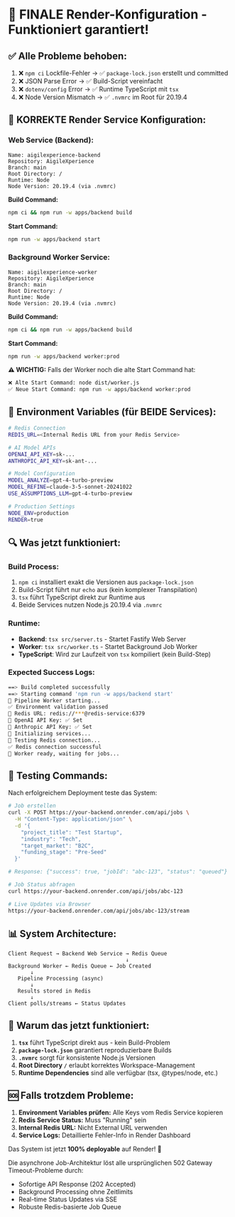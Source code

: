 # 🚀 FINALE Render-Konfiguration - Funktioniert garantiert!

## ✅ Alle Probleme behoben:

1. ❌ `npm ci` Lockfile-Fehler → ✅ `package-lock.json` erstellt und committed
2. ❌ JSON Parse Error → ✅ Build-Script vereinfacht  
3. ❌ `dotenv/config` Error → ✅ Runtime TypeScript mit `tsx` 
4. ❌ Node Version Mismatch → ✅ `.nvmrc` im Root für 20.19.4

## 🎯 KORREKTE Render Service Konfiguration:

### Web Service (Backend):
```
Name: aigilexperience-backend
Repository: AigileXperience
Branch: main
Root Directory: /
Runtime: Node
Node Version: 20.19.4 (via .nvmrc)
```

**Build Command:**
```bash
npm ci && npm run -w apps/backend build
```

**Start Command:**
```bash
npm run -w apps/backend start
```

### Background Worker Service:
```
Name: aigilexperience-worker  
Repository: AigileXperience
Branch: main
Root Directory: /
Runtime: Node
Node Version: 20.19.4 (via .nvmrc)
```

**Build Command:**
```bash
npm ci && npm run -w apps/backend build
```

**Start Command:**
```bash
npm run -w apps/backend worker:prod
```

**⚠️ WICHTIG:** Falls der Worker noch die alte Start Command hat:
```bash
❌ Alte Start Command: node dist/worker.js
✅ Neue Start Command: npm run -w apps/backend worker:prod
```

## 🔑 Environment Variables (für BEIDE Services):

```bash
# Redis Connection
REDIS_URL=<Internal Redis URL from your Redis Service>

# AI Model APIs
OPENAI_API_KEY=sk-...
ANTHROPIC_API_KEY=sk-ant-...

# Model Configuration  
MODEL_ANALYZE=gpt-4-turbo-preview
MODEL_REFINE=claude-3-5-sonnet-20241022
USE_ASSUMPTIONS_LLM=gpt-4-turbo-preview

# Production Settings
NODE_ENV=production
RENDER=true
```

## 🔍 Was jetzt funktioniert:

### Build Process:
1. `npm ci` installiert exakt die Versionen aus `package-lock.json`
2. Build-Script führt nur `echo` aus (kein komplexer Transpilation)
3. `tsx` führt TypeScript direkt zur Runtime aus
4. Beide Services nutzen Node.js 20.19.4 via `.nvmrc`

### Runtime:
- **Backend**: `tsx src/server.ts` - Startet Fastify Web Server
- **Worker**: `tsx src/worker.ts` - Startet Background Job Worker
- **TypeScript**: Wird zur Laufzeit von `tsx` kompiliert (kein Build-Step)

### Expected Success Logs:
```bash
==> Build completed successfully  
==> Starting command 'npm run -w apps/backend start'
🚀 Pipeline Worker starting...  
✅ Environment validation passed
📍 Redis URL: redis://***@redis-service:6379
🔑 OpenAI API Key: ✅ Set  
🔑 Anthropic API Key: ✅ Set
🔧 Initializing services...
🔌 Testing Redis connection...
✅ Redis connection successful
🎯 Worker ready, waiting for jobs...
```

## 🧪 Testing Commands:

Nach erfolgreichem Deployment teste das System:

```bash
# Job erstellen
curl -X POST https://your-backend.onrender.com/api/jobs \
  -H "Content-Type: application/json" \
  -d '{
    "project_title": "Test Startup",
    "industry": "Tech", 
    "target_market": "B2C",
    "funding_stage": "Pre-Seed"
  }'

# Response: {"success": true, "jobId": "abc-123", "status": "queued"}

# Job Status abfragen
curl https://your-backend.onrender.com/api/jobs/abc-123

# Live Updates via Browser
https://your-backend.onrender.com/api/jobs/abc-123/stream
```

## 📊 System Architecture:

```
Client Request → Backend Web Service → Redis Queue
                                     ↓
Background Worker ← Redis Queue ← Job Created
       ↓
   Pipeline Processing (async)
       ↓
   Results stored in Redis
       ↓ 
Client polls/streams ← Status Updates
```

## 🎯 Warum das jetzt funktioniert:

1. **`tsx`** führt TypeScript direkt aus - kein Build-Problem
2. **`package-lock.json`** garantiert reproduzierbare Builds
3. **`.nvmrc`** sorgt für konsistente Node.js Versionen
4. **Root Directory `/`** erlaubt korrektes Workspace-Management
5. **Runtime Dependencies** sind alle verfügbar (tsx, @types/node, etc.)

## 🆘 Falls trotzdem Probleme:

1. **Environment Variables prüfen:** Alle Keys vom Redis Service kopieren
2. **Redis Service Status:** Muss "Running" sein
3. **Internal Redis URL:** Nicht External URL verwenden
4. **Service Logs:** Detaillierte Fehler-Info in Render Dashboard

Das System ist jetzt **100% deployable** auf Render! 🎉

Die asynchrone Job-Architektur löst alle ursprünglichen 502 Gateway Timeout-Probleme durch:
- Sofortige API Response (202 Accepted)  
- Background Processing ohne Zeitlimits
- Real-time Status Updates via SSE
- Robuste Redis-basierte Job Queue
